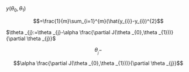 $y(\theta _{0},\theta _{1})$

$$=\frac{1}{m}\sum_{i=1}^{m}(\hat{y_{i}}-y_{i})^{2}$$

$\theta _{j}:=\theta _{j}-\alpha \frac{\partial J(\theta _{0},\theta _{1}))}{\partial \theta _{j}}$

$$\theta _{_{j}}-$$

$$\alpha \frac{\partial J(\theta _{0},\theta _{1}))}{\partial \theta _{j}}$$
